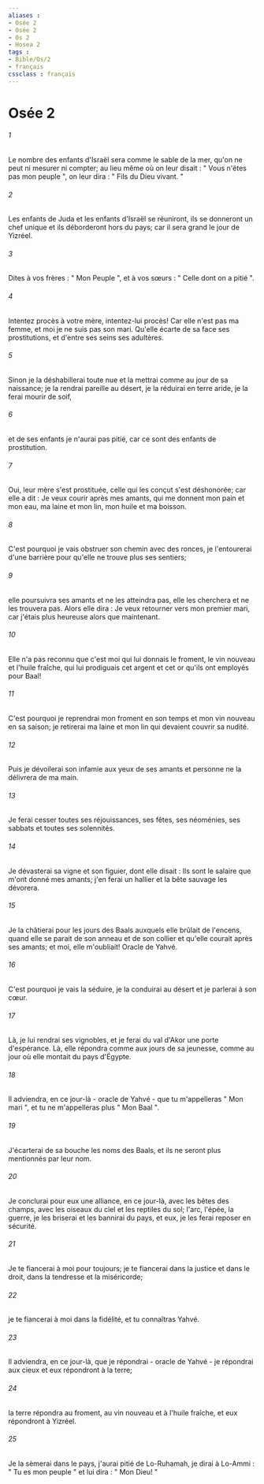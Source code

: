 ```yaml
---
aliases : 
- Osée 2
- Osée 2
- Os 2
- Hosea 2
tags : 
- Bible/Os/2
- français
cssclass : français
---
```


# Osée 2

###### 1
Le nombre des enfants d'Israël sera comme le sable de la mer, qu'on ne peut ni mesurer ni compter; au lieu même où on leur disait : " Vous n'êtes pas mon peuple ", on leur dira : " Fils du Dieu vivant. " 
###### 2
Les enfants de Juda et les enfants d'Israël se réuniront, ils se donneront un chef unique et ils déborderont hors du pays; car il sera grand le jour de Yizréel. 
###### 3
Dites à vos frères : " Mon Peuple ", et à vos sœurs : " Celle dont on a pitié ". 
###### 4
Intentez procès à votre mère, intentez-lui procès! Car elle n'est pas ma femme, et moi je ne suis pas son mari. Qu'elle écarte de sa face ses prostitutions, et d'entre ses seins ses adultères. 
###### 5
Sinon je la déshabillerai toute nue et la mettrai comme au jour de sa naissance; je la rendrai pareille au désert, je la réduirai en terre aride, je la ferai mourir de soif, 
###### 6
et de ses enfants je n'aurai pas pitié, car ce sont des enfants de prostitution. 
###### 7
Oui, leur mère s'est prostituée, celle qui les conçut s'est déshonorée; car elle a dit : Je veux courir après mes amants, qui me donnent mon pain et mon eau, ma laine et mon lin, mon huile et ma boisson. 
###### 8
C'est pourquoi je vais obstruer son chemin avec des ronces, je l'entourerai d'une barrière pour qu'elle ne trouve plus ses sentiers; 
###### 9
elle poursuivra ses amants et ne les atteindra pas, elle les cherchera et ne les trouvera pas. Alors elle dira : Je veux retourner vers mon premier mari, car j'étais plus heureuse alors que maintenant. 
###### 10
Elle n'a pas reconnu que c'est moi qui lui donnais le froment, le vin nouveau et l'huile fraîche, qui lui prodiguais cet argent et cet or qu'ils ont employés pour Baal! 
###### 11
C'est pourquoi je reprendrai mon froment en son temps et mon vin nouveau en sa saison; je retirerai ma laine et mon lin qui devaient couvrir sa nudité. 
###### 12
Puis je dévoilerai son infamie aux yeux de ses amants et personne ne la délivrera de ma main. 
###### 13
Je ferai cesser toutes ses réjouissances, ses fêtes, ses néoménies, ses sabbats et toutes ses solennités. 
###### 14
Je dévasterai sa vigne et son figuier, dont elle disait : Ils sont le salaire que m'ont donné mes amants; j'en ferai un hallier et la bête sauvage les dévorera. 
###### 15
Je la châtierai pour les jours des Baals auxquels elle brûlait de l'encens, quand elle se parait de son anneau et de son collier et qu'elle courait après ses amants; et moi, elle m'oubliait! Oracle de Yahvé. 
###### 16
C'est pourquoi je vais la séduire, je la conduirai au désert et je parlerai à son cœur. 
###### 17
Là, je lui rendrai ses vignobles, et je ferai du val d'Akor une porte d'espérance. Là, elle répondra comme aux jours de sa jeunesse, comme au jour où elle montait du pays d'Égypte. 
###### 18
Il adviendra, en ce jour-là - oracle de Yahvé - que tu m'appelleras " Mon mari ", et tu ne m'appelleras plus " Mon Baal ". 
###### 19
J'écarterai de sa bouche les noms des Baals, et ils ne seront plus mentionnés par leur nom. 
###### 20
Je conclurai pour eux une alliance, en ce jour-là, avec les bêtes des champs, avec les oiseaux du ciel et les reptiles du sol; l'arc, l'épée, la guerre, je les briserai et les bannirai du pays, et eux, je les ferai reposer en sécurité. 
###### 21
Je te fiancerai à moi pour toujours; je te fiancerai dans la justice et dans le droit, dans la tendresse et la miséricorde; 
###### 22
je te fiancerai à moi dans la fidélité, et tu connaîtras Yahvé. 
###### 23
Il adviendra, en ce jour-là, que je répondrai - oracle de Yahvé - je répondrai aux cieux et eux répondront à la terre; 
###### 24
la terre répondra au froment, au vin nouveau et à l'huile fraîche, et eux répondront à Yizréel. 
###### 25
Je la sèmerai dans le pays, j'aurai pitié de Lo-Ruhamah, je dirai à Lo-Ammi : " Tu es mon peuple " et lui dira : " Mon Dieu! " 
